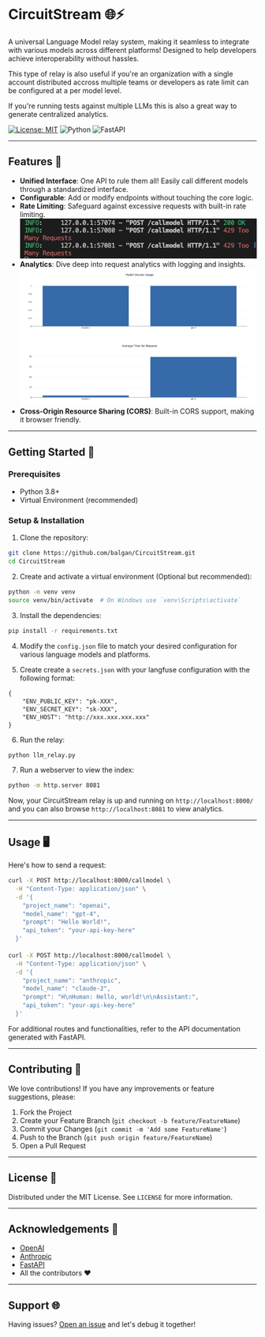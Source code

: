 # CircuitStream 🌐⚡

A universal Language Model relay system, making it seamless to integrate with various models across different platforms! Designed to help developers achieve interoperability without hassles. 

This type of relay is also useful if you're an organization with a single account distributed accross multiple teams or developers as rate limit can be configured at a per model level.

If you're running tests against multiple LLMs this is also a great way to generate centralized analytics.

[![License: MIT](https://img.shields.io/badge/License-MIT-green.svg)](https://opensource.org/licenses/MIT) ![Python](https://img.shields.io/badge/python-v3.8+-blue.svg) ![FastAPI](https://img.shields.io/badge/FastAPI-latest-brightgreen.svg)

---

## Features 🌟
- **Unified Interface**: One API to rule them all! Easily call different models through a standardized interface.
- **Configurable**: Add or modify endpoints without touching the core logic.
- **Rate Limiting**: Safeguard against excessive requests with built-in rate limiting.
![Rate Limit](images/ratelimit.png)
- **Analytics**: Dive deep into request analytics with logging and insights.
![Analytics](images/analytics.png)
- **Cross-Origin Resource Sharing (CORS)**: Built-in CORS support, making it browser friendly.

---

## Getting Started 🚀

### Prerequisites
- Python 3.8+
- Virtual Environment (recommended)

### Setup & Installation

1. Clone the repository:
```bash
git clone https://github.com/balgan/CircuitStream.git
cd CircuitStream
```

2. Create and activate a virtual environment (Optional but recommended):
```bash
python -m venv venv
source venv/bin/activate  # On Windows use `venv\Scripts\activate`
```

3. Install the dependencies:
```bash
pip install -r requirements.txt
```

4. Modify the `config.json` file to match your desired configuration for various language models and platforms.

5. Create create a `secrets.json` with your langfuse configuration with the following format:

```
{
    "ENV_PUBLIC_KEY": "pk-XXX",
    "ENV_SECRET_KEY": "sk-XXX",
    "ENV_HOST": "http://xxx.xxx.xxx.xxx"
}
```

6. Run the relay:
```bash
python llm_relay.py
```

7. Run a webserver to view the index:
```bash
python -m http.server 8081
```

Now, your CircuitStream relay is up and running on `http://localhost:8000/` and you can also browse `http://localhost:8081` to view analytics.

---

## Usage 🖥️

Here's how to send a request:

```bash
curl -X POST http://localhost:8000/callmodel \
  -H "Content-Type: application/json" \
  -d '{
    "project_name": "openai",
    "model_name": "gpt-4",
    "prompt": "Hello World!",
    "api_token": "your-api-key-here"
  }'

curl -X POST http://localhost:8000/callmodel \
  -H "Content-Type: application/json" \
  -d '{
    "project_name": "anthropic",
    "model_name": "claude-2",
    "prompt": "H\nHuman: Hello, world!\n\nAssistant:",
    "api_token": "your-api-key-here"
  }'

```

For additional routes and functionalities, refer to the API documentation generated with FastAPI.

---

## Contributing 🤝

We love contributions! If you have any improvements or feature suggestions, please:

1. Fork the Project
2. Create your Feature Branch (`git checkout -b feature/FeatureName`)
3. Commit your Changes (`git commit -m 'Add some FeatureName'`)
4. Push to the Branch (`git push origin feature/FeatureName`)
5. Open a Pull Request

---

## License 📜

Distributed under the MIT License. See `LICENSE` for more information.

---

## Acknowledgements 🎉

- [OpenAI](https://www.openai.com/)
- [Anthropic](https://www.anthropic.com/)
- [FastAPI](https://fastapi.tiangolo.com/)
- All the contributors ❤️

---

## Support 🌐

Having issues? [Open an issue](https://github.com/balgan/CircuitStream/issues) and let's debug it together!

